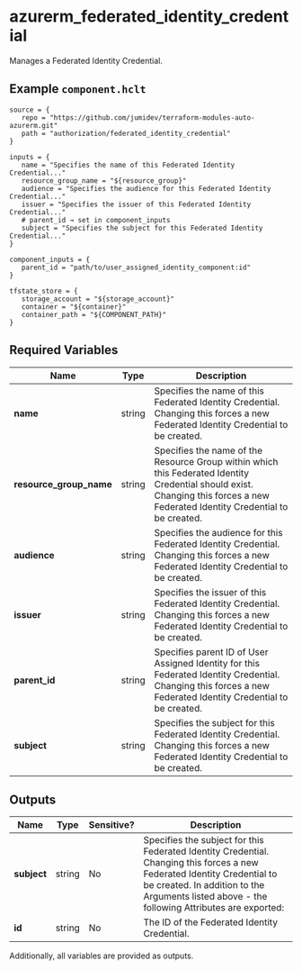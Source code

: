# azurerm_federated_identity_credential

Manages a Federated Identity Credential.

## Example `component.hclt`

```hcl
source = {
   repo = "https://github.com/jumidev/terraform-modules-auto-azurerm.git"   
   path = "authorization/federated_identity_credential"   
}

inputs = {
   name = "Specifies the name of this Federated Identity Credential..."   
   resource_group_name = "${resource_group}"   
   audience = "Specifies the audience for this Federated Identity Credential..."   
   issuer = "Specifies the issuer of this Federated Identity Credential..."   
   # parent_id → set in component_inputs
   subject = "Specifies the subject for this Federated Identity Credential..."   
}

component_inputs = {
   parent_id = "path/to/user_assigned_identity_component:id"   
}

tfstate_store = {
   storage_account = "${storage_account}"   
   container = "${container}"   
   container_path = "${COMPONENT_PATH}"   
}

```

## Required Variables

| Name | Type |  Description |
| ---- | --------- |  ----------- |
| **name** | string |  Specifies the name of this Federated Identity Credential. Changing this forces a new Federated Identity Credential to be created. | 
| **resource_group_name** | string |  Specifies the name of the Resource Group within which this Federated Identity Credential should exist. Changing this forces a new Federated Identity Credential to be created. | 
| **audience** | string |  Specifies the audience for this Federated Identity Credential. Changing this forces a new Federated Identity Credential to be created. | 
| **issuer** | string |  Specifies the issuer of this Federated Identity Credential. Changing this forces a new Federated Identity Credential to be created. | 
| **parent_id** | string |  Specifies parent ID of User Assigned Identity for this Federated Identity Credential. Changing this forces a new Federated Identity Credential to be created. | 
| **subject** | string |  Specifies the subject for this Federated Identity Credential. Changing this forces a new Federated Identity Credential to be created. | 



## Outputs

| Name | Type | Sensitive? | Description |
| ---- | ---- | --------- | --------- |
| **subject** | string | No  | Specifies the subject for this Federated Identity Credential. Changing this forces a new Federated Identity Credential to be created. In addition to the Arguments listed above - the following Attributes are exported: | 
| **id** | string | No  | The ID of the Federated Identity Credential. | 

Additionally, all variables are provided as outputs.

